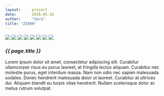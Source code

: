 ```yaml
---
layout:     project
date:       2016-05-16
author:     "Sara"
title: "ZEARN"
---
```


<div class="proj-column left-column">
	<img src="{{site.url}}/img/zearn/badges2.png" />
  <img src="{{site.url}}/img/zearn/badges_dashboard.png" />
  <img src="{{site.url}}/img/zearn/blast.gif" />
  <img src="{{site.url}}/img/zearn/blast_home.png" />
  <img src="{{site.url}}/img/zearn/doodles.gif" />
  <img src="{{site.url}}/img/zearn/logo_computer.png" />
  <img src="{{site.url}}/img/zearn/logos.gif" />
  <img src="{{site.url}}/img/zearn/screen_doodles.gif" />
</div>
<div class="proj-column right-column">
	<div class="proj-info">
		<h3 class="proj-title"><em>{{ page.title }}</em></h3>
		<p>Lorem ipsum dolor sit amet, consectetur adipiscing elit. Curabitur ullamcorper risus eu purus laoreet, at fringilla lectus aliquam. Curabitur nec molestie purus, eget interdum massa. Nam non odio nec sapien malesuada sodales. Donec hendrerit malesuada dolor ut laoreet. Curabitur at ultrices dui. Aliquam blandit eu turpis vitae hendrerit. Nullam scelerisque dolor ac metus rutrum volutpat.</p>
	</div>
</div>